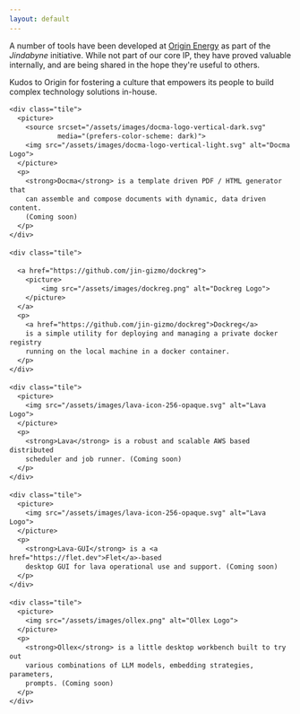 ```yaml
---
layout: default
---
```


A number of tools have been developed at [Origin
Energy](https://www.originenergy.com.au) as part of the *Jindabyne* initiative.
While not part of our core IP, they have proved valuable internally, and are
being shared in the hope they're useful to others.

Kudos to Origin for fostering a culture that empowers its people to build
complex technology solutions in-house.

<div class="tiles-wrapper">

  <div class="tiles-grid">

    <div class="tile">
      <picture>
        <source srcset="/assets/images/docma-logo-vertical-dark.svg"
                media="(prefers-color-scheme: dark)">
        <img src="/assets/images/docma-logo-vertical-light.svg" alt="Docma Logo">
      </picture>
      <p>
        <strong>Docma</strong> is a template driven PDF / HTML generator that
        can assemble and compose documents with dynamic, data driven content.
        (Coming soon)
      </p>
    </div>

    <div class="tile">

      <a href="https://github.com/jin-gizmo/dockreg">
        <picture>
            <img src="/assets/images/dockreg.png" alt="Dockreg Logo">
        </picture>
      </a>
      <p>
        <a href="https://github.com/jin-gizmo/dockreg">Dockreg</a>
        is a simple utility for deploying and managing a private docker registry
        running on the local machine in a docker container.
      </p>
    </div>

    <div class="tile">
      <picture>
        <img src="/assets/images/lava-icon-256-opaque.svg" alt="Lava Logo">
      </picture>
      <p>
        <strong>Lava</strong> is a robust and scalable AWS based distributed
        scheduler and job runner. (Coming soon)
      </p>
    </div>

    <div class="tile">
      <picture>
        <img src="/assets/images/lava-icon-256-opaque.svg" alt="Lava Logo">
      </picture>
      <p>
        <strong>Lava-GUI</strong> is a <a href="https://flet.dev">Flet</a>-based
        desktop GUI for lava operational use and support. (Coming soon)
      </p>
    </div>

    <div class="tile">
      <picture>
        <img src="/assets/images/ollex.png" alt="Ollex Logo">
      </picture>
      <p>
        <strong>Ollex</strong> is a little desktop workbench built to try out
        various combinations of LLM models, embedding strategies, parameters,
        prompts. (Coming soon)
      </p>
    </div>

  </div>
</div>

